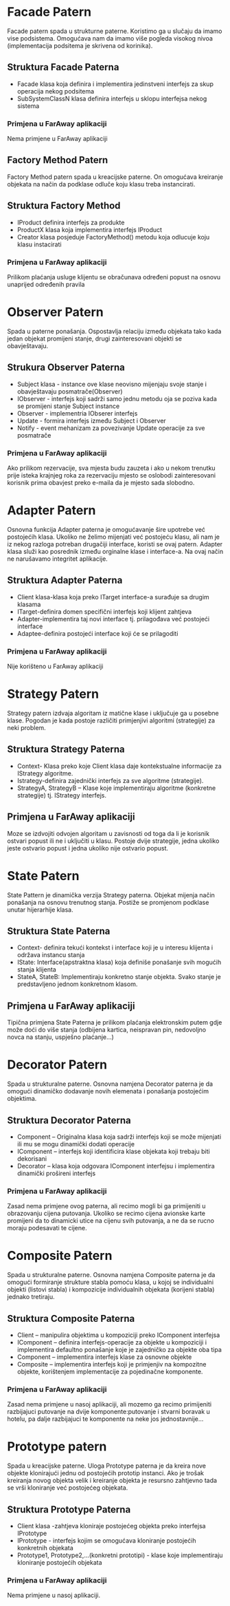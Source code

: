 # Facade Patern #

Facade patern spada u strukturne paterne. Koristimo ga u slučaju da imamo vise podsistema. 
Omogućava nam da imamo više pogleda visokog nivoa (implementacija podsitema je skrivena od korinika).

## Struktura Facade Paterna ##
* Facade klasa koja definira i implementira jedinstveni interfejs za skup operacija nekog podsitema
* SubSystemClassN klasa definira interfejs u sklopu interfejsa nekog sistema

### Primjena u FarAway aplikaciji ###
Nema primjene u FarAway aplikaciji

## Factory Method Patern ##

Factory Method patern spada u kreacijske paterne. On omogućava kreiranje objekata na način da podklase 
odluče koju klasu treba instancirati.

## Struktura Factory Method ##

* IProduct definira interfejs za produkte
* ProductX klasa koja implementira interfejs IProduct
* Creator klasa posjeduje FactoryMethod() metodu koja odlucuje koju klasu instacirati

### Primjena u FarAway aplikaciji ###
Prilikom plaćanja usluge klijentu se obračunava određeni popust na osnovu unaprijed određenih pravila

# Observer Patern #

Spada u paterne ponašanja. Ospostavlja relaciju između objekata tako kada jedan objekat
promijeni stanje, drugi zainteresovani objekti se obavještavaju.

## Strukura Observer Paterna ##

* Subject klasa - instance ove klase neovisno mijenjaju svoje stanje i obavještavaju posmatrače(Observer)
* IObserver - interfejs koji sadrži samo jednu metodu oja se poziva kada se promijeni stanje Subject instance
* Observer - implementria IObserer interfejs
* Update - formira interfejs između Subject i Observer
* Notify - event mehanizam za povezivanje Update operacije za sve posmatrače

### Primjena u FarAway aplikaciji ### 
Ako prilikom rezervacije, sva mjesta budu zauzeta i ako u nekom trenutku prije isteka
krajnjeg roka za rezervaciju mjesto se oslobodi zainteresovani korisnik prima obavjest preko 
e-maila da je mjesto sada slobodno.

# Adapter Patern #
Osnovna funkcija Adapter paterna je omogućavanje šire upotrebe već postojećih klasa. Ukoliko ne želimo mijenjati već postojeću klasu, ali nam je iz nekog razloga potreban drugačiji interface, koristi se ovaj patern. Adapter klasa služi kao posrednik između orginalne klase i interface-a. Na ovaj način ne narušavamo integritet aplikacije.

## Struktura Adapter Paterna ##
* Client klasa-klasa koja preko ITarget interface-a surađuje sa drugim klasama
* ITarget-definira domen specifični interfejs koji klijent zahtjeva
* Adapter-implementira taj novi interface tj. prilagođava već postojeći interface
* Adaptee-definira postojeći interface koji će se prilagoditi

### Primjena u FarAway aplikaciji ###
Nije korišteno u FarAway aplikaciji

# Strategy Patern #
Strategy patern izdvaja algoritam iz matične klase i uključuje ga u posebne klase. Pogodan je kada postoje različiti primjenjivi algoritmi (strategije) za neki problem.

## Struktura Strategy Paterna ##
* Context- Klasa preko koje Client klasa daje kontekstualne informacije za IStrategy algoritme. 
* Istrategy-definira zajednički interfejs za sve algoritme (strategije). 
* StrategyA, StrategyB – Klase koje implementiraju algoritme (konkretne strategije) tj. IStrategy interfejs.

## Primjena u FarAway aplikaciji ##
Moze se izdvojiti odvojen algoritam u zavisnosti od toga da li je korisnik ostvari popust ili ne i uključiti u klasu. Postoje dvije strategije, jedna ukoliko jeste ostvario popust i jedna ukoliko nije ostvario popust.

# State Patern #
State Pattern je dinamička verzija Strategy paterna. Objekat mijenja način ponašanja na osnovu trenutnog stanja. Postiže se promjenom podklase unutar hijerarhije klasa.

## Struktura State Paterna ##
* Context- definira tekući kontekst i interface koji je u interesu klijenta i održava instancu stanja
* IState: Interface(apstraktna klasa) koja definiše ponašanje svih mogućih stanja klijenta
* StateA, StateB: Implementiraju konkretno stanje objekta. Svako stanje je predstavljeno jednom konkretnom klasom.

## Primjena u FarAway aplikaciji ##

Tipična primjena State Paterna je prilikom plaćanja elektronskim putem gdje može doći do više stanja (odbijena kartica, neispravan pin, nedovoljno novca na stanju, uspješno plaćanje...)

# Decorator Patern #

Spada u strukturalne paterne. Osnovna namjena Decorator paterna je da omogući dinamičko dodavanje novih elemenata i ponašanja
postojećim objektima.

## Struktura Decorator Paterna ##

* Component – Originalna klasa koja sadrži interfejs koji se može mijenjati ili mu se mogu dinamički dodati operacije
* IComponent – interfejs koji identificira klase objekata koji trebaju biti dekorisani
* Decorator – klasa koja odgovara IComponent interfejsu i implementira dinamički prošireni interfejs

### Primjena u FarAway aplikaciji ###

Zasad nema primjene ovog paterna, ali recimo mogli bi ga primijeniti u obrazovanju cijena putovanja. Ukoliko se recimo cijena avionske karte promijeni da to dinamicki utice na cijenu svih putovanja, a ne da se rucno moraju podesavati te cijene.

# Composite Patern #

Spada u strukturalne paterne. Osnovna namjena Composite paterna je da omogući formiranje strukture stabla
pomoću klasa, u kojoj se individualni objekti (listovi stabla) i kompozicije individualnih objekata
(korijeni stabla) jednako tretiraju.

## Struktura Composite Paterna ##
* Client – manipulira objektima u kompoziciji preko IComponent interfejsa
* IComponent – definira interfejs-operacije za objekte u kompoziciji i implementira defaultno ponašanje koje je zajedničko za objekte oba tipa 
* Component – implementira interfejs klase za osnovne objekte 
* Composite – implementira interfejs koji je primjenjiv na kompozitne objekte, korištenjem implementacije za pojedinačne komponente.

### Primjena u FarAway aplikaciji ###

Zasad nema primjene u nasoj aplikaciji, ali mozemo ga recimo primijeniti razbijajuci putovanje na dvije komponente:putovanje i
stvarni boravak u hotelu, pa dalje razbijajuci te komponente na neke jos jednostavnije...

# Prototype patern #

Spada u kreacijske paterne. Uloga Prototype paterna je da kreira nove objekte klonirajući jednu od postojećih prototip
instanci. Ako je trošak kreiranja novog objekta velik i kreiranje objekta je
resursno zahtjevno tada se vrši kloniranje već postojećeg objekata.

## Struktura Prototype Paterna ##
* Client klasa -zahtjeva kloniraje postojećeg objekta preko interfejsa IPrototype
* IPrototype - interfejs kojim se omogućava kloniranje postojećih konkretnih objekata 
* Prototype1, Prototype2,…(konkretni prototipi) - klase koje implementiraju kloniranje postojećih objekata

### Primjena u FarAway aplikaciji ###

Nema primjene u nasoj aplikaciji.

